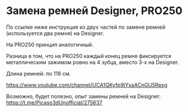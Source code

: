 # Замена ремней Designer, PRO250

По ссылке ниже инструкция из двух частей по замене ремней (используется два ремня) на Designer.

На PRO250 принцип аналогичный.

Разница в том, что на PRO250 каждый конец ремня фиксируется металлическим зажимом ровно на 4 зубца, вместо 3-х на Designer.

Длина ремней: по 118 см.


https://www.youtube.com/channel/UCA1QKyfp9iYxaACnGU5Resg


Возможно, будет полезно, опыт замены ремней на Designer:
https://t.me/Picaso3dUnofficial/275637
